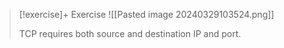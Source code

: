 
> [!exercise]+ Exercise
> ![[Pasted image 20240329103524.png]]
> 
> TCP requires both source and destination IP and port. 

